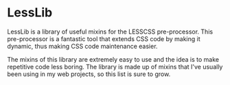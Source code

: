 # LessLib
LessLib is a library of useful mixins for the LESSCSS pre-processor. This pre-processor is a fantastic tool that extends CSS code by making it dynamic, thus making CSS code maintenance easier.

The mixins of this library are extremely easy to use and the idea is to make repetitive code less boring. The library is made up of mixins that I've usually been using in my web projects, so this list is sure to grow.